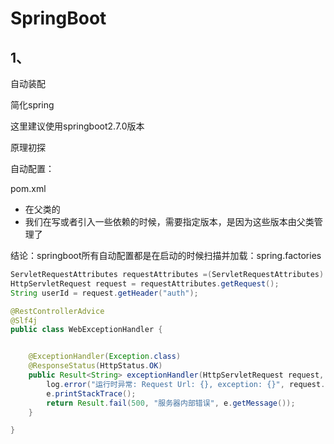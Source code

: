 # SpringBoot

## 1、

自动装配

简化spring

这里建议使用springboot2.7.0版本





原理初探

自动配置：

pom.xml

- 在父类的
- 我们在写或者引入一些依赖的时候，需要指定版本，是因为这些版本由父类管理了



结论：springboot所有自动配置都是在启动的时候扫描并加载：spring.factories





```java
ServletRequestAttributes requestAttributes =(ServletRequestAttributes) RequestContextHolder.getRequestAttributes();
HttpServletRequest request = requestAttributes.getRequest();
String userId = request.getHeader("auth");
```



```java
@RestControllerAdvice
@Slf4j
public class WebExceptionHandler {


    @ExceptionHandler(Exception.class)
    @ResponseStatus(HttpStatus.OK)
    public Result<String> exceptionHandler(HttpServletRequest request, Exception e) {
        log.error("运行时异常: Request Url: {}, exception: {}", request.getRequestURL(), e.getMessage());
        e.printStackTrace();
        return Result.fail(500, "服务器内部错误", e.getMessage());
    }

}
```



